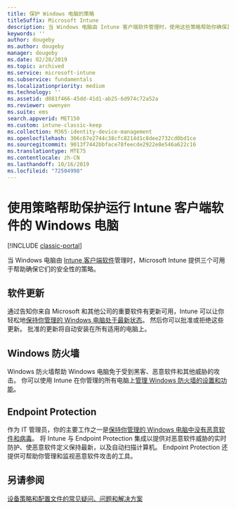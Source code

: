 ```yaml
---
title: 保护 Windows 电脑的策略
titleSuffix: Microsoft Intune
description: 当 Windows 电脑由 Intune 客户端软件管理时，使用这些策略帮助你确保其安全性。
keywords: ''
author: dougeby
ms.author: dougeby
manager: dougeby
ms.date: 02/28/2019
ms.topic: archived
ms.service: microsoft-intune
ms.subservice: fundamentals
ms.localizationpriority: medium
ms.technology: ''
ms.assetid: d081f466-45dd-41d1-ab25-6d974c72a52a
ms.reviewer: owenyen
ms.suite: ems
search.appverid: MET150
ms.custom: intune-classic-keep
ms.collection: M365-identity-device-management
ms.openlocfilehash: 306c67e2744c38cfc8214d1c8dee2732cd0bd1ce
ms.sourcegitcommit: 9013f7442bbface78feecde2922e8e546a622c16
ms.translationtype: MTE75
ms.contentlocale: zh-CN
ms.lasthandoff: 10/16/2019
ms.locfileid: "72504998"
---
```

# <a name="use-policies-to-help-protect-windows-pcs-that-run-the-intune-client-software"></a>使用策略帮助保护运行 Intune 客户端软件的 Windows 电脑

[!INCLUDE [classic-portal](../includes/classic-portal.md)]

当 Windows 电脑由 [Intune 客户端软件](../manage-windows-pcs-with-microsoft-intune.md)管理时，Microsoft Intune 提供三个可用于帮助确保它们的安全性的策略。


## <a name="software-updates"></a>软件更新

通过告知你来自 Microsoft 和其他公司的重要软件有更新可用，Intune 可以让你轻松地[保持你管理的 Windows 电脑处于最新状态](../keep-windows-pcs-up-to-date-with-software-updates-in-microsoft-intune.md)。 然后你可以批准或拒绝这些更新。 批准的更新将自动安装在所有适用的电脑上。

## <a name="windows-firewall"></a>Windows 防火墙

Windows 防火墙帮助 Windows 电脑免于受到黑客、恶意软件和其他威胁的攻击。 你可以使用 Intune 在你管理的所有电脑上[管理 Windows 防火墙的设置和功能](../help-protect-windows-pcs-using-windows-firewall-policies-in-microsoft-intune.md)。

## <a name="endpoint-protection"></a>Endpoint Protection

作为 IT 管理员，你的主要工作之一是[保持你管理的 Windows 电脑中没有恶意软件和病毒](../help-secure-windows-pcs-with-endpoint-protection-for-microsoft-intune.md)。 将 Intune 与 Endpoint Protection 集成以提供对恶意软件威胁的实时防护、使恶意软件定义保持最新，以及自动扫描计算机。 Endpoint Protection 还提供可帮助你管理和监视恶意软件攻击的工具。

## <a name="see-also"></a>另请参阅

[设备策略和配置文件的常见疑问、问题和解决方案](../configuration/device-profile-troubleshoot.md)
